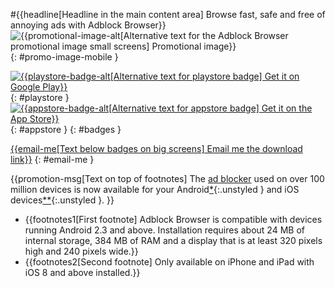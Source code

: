 #{{headline[Headline in the main content area] Browse fast, safe and free of annoying ads with Adblock Browser}}
![{{promotional-image-alt[Alternative text for the Adblock Browser promotional image small screens] Promotional image}}](/images/promo-image.png){: #promo-image-mobile }

[![{{playstore-badge-alt[Alternative text for playstore badge] Get it on Google Play}}](images/badge-playstore.png)](https://adblockplus.org/redirect?link=adblock_browser_android_store){: #playstore }
[![{{appstore-badge-alt[Alternative text for appstore badge] Get it on the App Store}}](images/badge-appstore.png)](https://adblockplus.org/redirect?link=adblock_browser_ios_store){: #appstore }
{: #badges }

[{{email-me[Text below badges on big screens] Email me the download link}}](#)
{: #email-me }

{{promotion-msg[Text on top of footnotes] The [ad blocker](https://adblockplus.org) used on over 100 million devices is now available for your Android[*](#footnote-android){:.unstyled } and iOS devices[**](#footnote-ios){:.unstyled }. }}

<div id="footnotes">
  <ul>
    <li id="footnote-android">{{footnotes1[First footnote] Adblock Browser is compatible with devices running Android 2.3 and above. Installation requires about 24 MB of internal storage, 384 MB of RAM and a display that is at least 320 pixels high and 240 pixels wide.}}</li>
    <li id="footnote-ios">{{footnotes2[Second footnote] Only available on iPhone and iPad with iOS 8 and above installed.}}</li>
  </ul>
</div>
